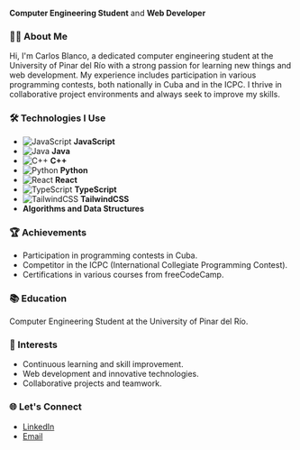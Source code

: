 **Computer Engineering Student** and **Web Developer**

### 👨‍💻 About Me
Hi, I'm Carlos Blanco, a dedicated computer engineering student at the University of Pinar del Río with a strong passion for learning new things and web development. My experience includes participation in various programming contests, both nationally in Cuba and in the ICPC. I thrive in collaborative project environments and always seek to improve my skills.

### 🛠️ Technologies I Use
- ![JavaScript](https://www.vectorlogo.zone/logos/javascript/javascript-icon.svg) **JavaScript**
- ![Java](https://www.vectorlogo.zone/logos/java/java-icon.svg) **Java**
- ![C++](https://www.vectorlogo.zone/logos/isocpp/isocpp-icon.svg) **C++**
- ![Python](https://www.vectorlogo.zone/logos/python/python-icon.svg) **Python**
- ![React](https://www.vectorlogo.zone/logos/reactjs/reactjs-icon.svg) **React**
- ![TypeScript](https://www.vectorlogo.zone/logos/typescriptlang/typescriptlang-icon.svg) **TypeScript**
- ![TailwindCSS](https://www.vectorlogo.zone/logos/tailwindcss/tailwindcss-icon.svg) **TailwindCSS**
- **Algorithms and Data Structures**

### 🏆 Achievements
- Participation in programming contests in Cuba.
- Competitor in the ICPC (International Collegiate Programming Contest).
- Certifications in various courses from freeCodeCamp.

### 📚 Education
Computer Engineering Student at the University of Pinar del Río.

### 🌟 Interests
- Continuous learning and skill improvement.
- Web development and innovative technologies.
- Collaborative projects and teamwork.

### 🌐 Let's Connect
- [LinkedIn](https://www.linkedin.com/in/carlosblanco](https://www.linkedin.com/in/carlos-blanco-7bb575287/))
- [Email](mailto:carlosblanco@example.com)
